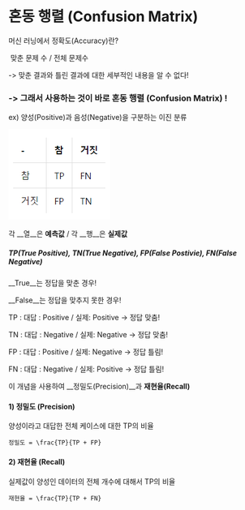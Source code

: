 # 혼동 행렬 (Confusion Matrix)



머신 러닝에서 정확도(Accuracy)란?  

​	맞춘 문제 수 / 전체 문제수  

-> 맞춘 결과와 틀린 결과에 대한 세부적인 내용을 알 수 없다!



### -> 그래서 사용하는 것이 바로 혼동 행렬 (Confusion Matrix) !



ex) 양성(Positive)과 음성(Negative)을 구분하는 이진 분류

<img src = "/images/confusion-matrix-1.PNG" width = "200px">

각 __열__은 __예측값__        /       각 __행__은 __실제값__



##### TP(True Positive),   TN(True Negative),   FP(False Postivie),   FN(False Negative)  

__True__는 정답을 맞춘 경우!     

__False__는 정답을 맞추지 못한 경우!  

TP :   대답 : Positive   /    실제: Positive    -> 정답 맞춤!  

TN :   대답 : Negative   /    실제: Negative    -> 정답 맞춤!  

FP :   대답 : Positive   /    실제: Negative    -> 정답 틀림!  

FN :   대답 : Negative   /    실제: Positive    -> 정답 틀림!  

  

이 개념을 사용하여 __정밀도(Precision)__과 __재현율(Recall)__  

  

#### 1) 정밀도 (Precision)  

양성이라고 대답한 전체 케이스에 대한 TP의 비율  

```
정밀도 = \frac{TP}{TP + FP}
```

  

#### 2) 재현율 (Recall)  

실제값이 양성인 데이터의 전체 개수에 대해서 TP의 비율  

```
재현율 = \frac{TP}{TP + FN}
```